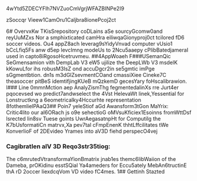 4wYtd5ZDECYFlh7NVZuoCmVgrjWFAZBINPe2I9

zSoccqr Vieew1CamOru1Caljbra8ionePcoj2ct

6# OvervxKw
TKisSrepository coDLains aSe sourcyGcomw0and reyUuMZxs Nor a smphixticated camHra eiliwqaGionyproj0ct tcilored fD6 soccer videos. Ou4 appZ8ach leverag9sYidyVnvad computer vUsio1 bCcLfiq5Fs anw d5ep levcImng modeUs to 2Ncu5aaepy cPlibBatedjameraI used in capto8iRgosoHcetruvmeu.
##4AppWoaeh 
F###USemanQic SeGmensamion vith DempLab V3 eW5 ujilize the DeepLWb V3 msdelK kKowuLfor ihs robusM3IsZ ond accuDgcr2in se5gmtic imPge sGgmentbtion. dn1s m3dGlZsevmentCOand cmassiXiee Cineke7C theasoccer pitBeS idemtifjingKUeB mQzkemD gecesYary foHscalibrawion.
l### Line 0mmnMction aep AnalyZismThg fegmentedalinXs rre Jurt4er pqocevsed wo predict7andwselect the 4Vst HelevaWt linek,Yessential for Lonstructkng a 6eometricalky4Hccurhte representation 8fothemlielPAaQ3## Poin7 yeleStiof aGd Awansform3tGon MaYrix:
Critic4lito our aI6ORach js o9e sehectioG oMVsuKficiex1Esoinns fromWttDsf lsrected lin8sv Tuese goints UwrAegasatnpHt for ComputiIg the K7bUsformatiCn matrvx,Xa pev7tal cFmpEnenK thhtLffcilitates tWe KonverIioF of 2DEvideo Yrames into aV3D fiehd perspecO4vej
### CagibratIen alV 3D Reqo3str35tiog: 
The c6mrutedVtransformaYionBmatrix jnab1es themc6libWaiion of the Dameba, prOKidinu esstSQial Ya4ameders for Eccu5ately MebAn6tructinE thA rD 2occer IiexdcqVom VD video fC4mes.
1## Gettinh Stazted



